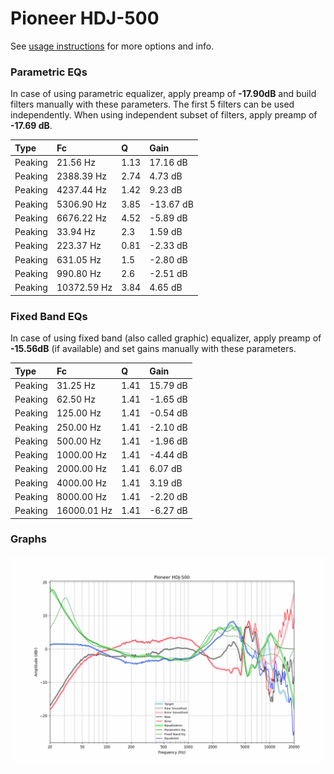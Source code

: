 # Pioneer HDJ-500
See [usage instructions](https://github.com/jaakkopasanen/AutoEq#usage) for more options and info.

### Parametric EQs
In case of using parametric equalizer, apply preamp of **-17.90dB** and build filters manually
with these parameters. The first 5 filters can be used independently.
When using independent subset of filters, apply preamp of **-17.69 dB**.

| Type    | Fc          |    Q | Gain      |
|:--------|:------------|:-----|:----------|
| Peaking | 21.56 Hz    | 1.13 | 17.16 dB  |
| Peaking | 2388.39 Hz  | 2.74 | 4.73 dB   |
| Peaking | 4237.44 Hz  | 1.42 | 9.23 dB   |
| Peaking | 5306.90 Hz  | 3.85 | -13.67 dB |
| Peaking | 6676.22 Hz  | 4.52 | -5.89 dB  |
| Peaking | 33.94 Hz    | 2.3  | 1.59 dB   |
| Peaking | 223.37 Hz   | 0.81 | -2.33 dB  |
| Peaking | 631.05 Hz   | 1.5  | -2.80 dB  |
| Peaking | 990.80 Hz   | 2.6  | -2.51 dB  |
| Peaking | 10372.59 Hz | 3.84 | 4.65 dB   |

### Fixed Band EQs
In case of using fixed band (also called graphic) equalizer, apply preamp of **-15.56dB**
(if available) and set gains manually with these parameters.

| Type    | Fc          |    Q | Gain     |
|:--------|:------------|:-----|:---------|
| Peaking | 31.25 Hz    | 1.41 | 15.79 dB |
| Peaking | 62.50 Hz    | 1.41 | -1.65 dB |
| Peaking | 125.00 Hz   | 1.41 | -0.54 dB |
| Peaking | 250.00 Hz   | 1.41 | -2.10 dB |
| Peaking | 500.00 Hz   | 1.41 | -1.96 dB |
| Peaking | 1000.00 Hz  | 1.41 | -4.44 dB |
| Peaking | 2000.00 Hz  | 1.41 | 6.07 dB  |
| Peaking | 4000.00 Hz  | 1.41 | 3.19 dB  |
| Peaking | 8000.00 Hz  | 1.41 | -2.20 dB |
| Peaking | 16000.01 Hz | 1.41 | -6.27 dB |

### Graphs
![](./Pioneer%20HDJ-500.png)